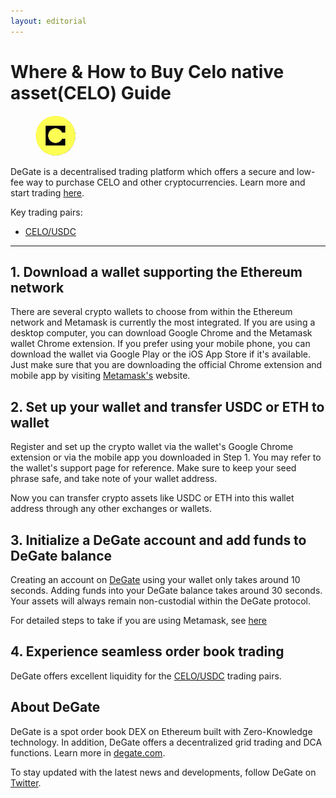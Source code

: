 ```yaml
---
layout: editorial
---
```


# Where & How to Buy Celo native asset(CELO) Guide

<figure><img src="../.gitbook/assets/celo_0x3294395e62f4eb6af3f1fcf89f5602d90fb3ef691715159055024.jpg" alt="CELO" width="64" style="border-radius: 50%;"><figcaption></figcaption></figure>

DeGate is a decentralised trading platform which offers a secure and low-fee way to purchase CELO and other cryptocurrencies. Learn more and start trading [here](https://app.degate.com/trade/USDC/0x3294395e62f4eb6af3f1fcf89f5602d90fb3ef69?utm_source=howtobuy).&#x20;

Key trading pairs:

* [CELO/USDC](https://app.degate.com/trade/USDC/0x3294395e62f4eb6af3f1fcf89f5602d90fb3ef69?utm_source=howtobuy)

***

## 1. Download a wallet supporting the Ethereum network

There are several crypto wallets to choose from within the Ethereum network and Metamask is currently the most integrated. If you are using a desktop computer, you can download Google Chrome and the Metamask wallet Chrome extension. If you prefer using your mobile phone, you can download the wallet via Google Play or the iOS App Store if it's available. Just make sure that you are downloading the official Chrome extension and mobile app by visiting [Metamask's](https://metamask.io/) website.

## 2. Set up your wallet and transfer USDC or ETH to wallet

Register and set up the crypto wallet via the wallet's Google Chrome extension or via the mobile app you downloaded in Step 1. You may refer to the wallet's support page for reference. Make sure to keep your seed phrase safe, and take note of your wallet address.&#x20;

Now you can transfer crypto assets like USDC or ETH into this wallet address through any other exchanges or wallets.

## 3. Initialize a DeGate account and add funds to DeGate balance

Creating an account on [DeGate](https://app.degate.com/?utm_source=CELO_howtobuy) using your wallet only takes around 10 seconds. Adding funds into your DeGate balance takes around 30 seconds. Your assets will always remain non-custodial within the DeGate protocol.

For detailed steps to take if you are using Metamask, see [here](https://docs.degate.com/v/product_en/main-features/wallet-connectivity/metamask)

## 4. Experience seamless order book trading

DeGate offers excellent liquidity for the [CELO/USDC](https://app.degate.com/trade/USDC/0x3294395e62f4eb6af3f1fcf89f5602d90fb3ef69?utm_source=howtobuy) trading pairs.&#x20;

## About DeGate

DeGate is a spot order book DEX on Ethereum built with Zero-Knowledge technology. In addition, DeGate offers a decentralized grid trading and DCA functions. Learn more in [degate.com](https://degate.com/?utm_source=CELO_howtobuy).

To stay updated with the latest news and developments, follow DeGate on [Twitter](https://twitter.com/degatedex).
